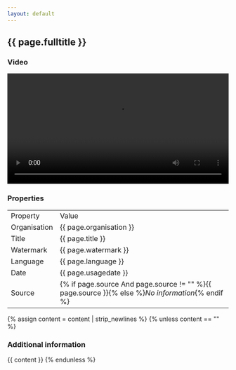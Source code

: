```yaml
---
layout: default
---
```

<h2> {{ page.fulltitle }} </h2>

<h3> Video </h3>

<video src="../media/{{ page.organisation }}-{{ page.title }}-{{ page.watermark }}-{{ page.language }}-{{page.usagedate}}.mp4" controls style="width: 100%;"></video>

<h3> Properties </h3>

<table>
    <tr>
        <td>Property</td>
        <td>Value</td>
    </tr>
    <tr>
        <td>Organisation</td>
        <td>{{ page.organisation }}</td>
    </tr>
    <tr>
        <td>Title</td>
        <td>{{ page.title }}</td>
    </tr>
    <tr>
        <td>Watermark</td>
        <td>{{ page.watermark }}</td>
    </tr>
    <tr>
        <td>Language</td>
        <td>{{ page.language }}</td>
    </tr>
    <tr>
        <td>Date</td>
        <td>{{ page.usagedate }}</td>
    </tr>
    <tr>
        <td>Source</td>
        <td>{% if page.source And page.source != "" %}{{ page.source }}{% else %}<i>No information</i>{% endif %}</td>
    </tr>
</table>

{% assign content = content | strip_newlines %}
{% unless content == "" %}
<h3> Additional information </h3>
{{ content }}
{% endunless %}
